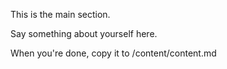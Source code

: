 This is the main section. 

Say something about yourself here. 

When you're done, copy it to /content/content.md